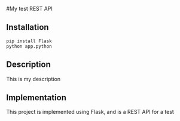 #My test REST API

## Installation

```
pip install Flask
python app.python
```

## Description
This is my description

## Implementation

This project is implemented using Flask, and is a REST API for a test
